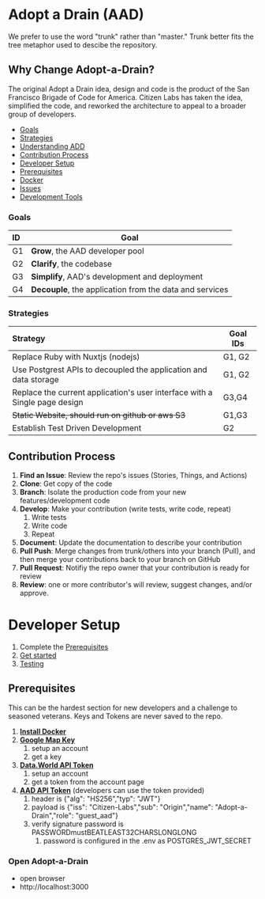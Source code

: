 # Adopt a Drain (AAD)

We prefer to use the word "trunk" rather than "master." Trunk better fits the tree metaphor used to descibe the repository. 


## Why Change Adopt-a-Drain?
The original Adopt a Drain idea, design and code is the product of the San Francisco Brigade of Code for America. 
Citizen Labs has taken the idea, simplified the code, and reworked the architecture to appeal to a broader group of developers. 

* [Goals](#goals) 
* [Strategies](#strategies)
* [Understanding ADD](understanding-aad.md)
* [Contribution Process](#contribution-process)
* [Developer Setup](developer-setup.md)
* [Prerequisites](#prerequisites)
* [Docker](docker.md)
* [Issues](issues.md)
* [Development Tools](tools.md)

### Goals
| ID | Goal
| :------ | --------
| G1  | **Grow**, the AAD developer pool  |
| G2  | **Clarify**, the codebase  |
| G3  | **Simplify**, AAD's development and deployment  |
| G4  | **Decouple**, the application from the data and services  | 

### Strategies   
| Strategy | Goal IDs
| :------ | --------
| Replace Ruby with Nuxtjs (nodejs) | G1, G2         
| Use Postgrest APIs to decoupled the application and data storage | G1, G2 |
| Replace the current application's user interface with a Single page design | G3,G4 |
| ~~Static Website, should run on github or aws S3~~  | G1,G3  |
| Establish Test Driven Development | G2 |

## Contribution Process 
1. **Find an Issue**: Review the repo's issues (Stories, Things, and Actions)
1. **Clone**: Get copy of the code 
1. **Branch**: Isolate the production code from your new features/development code
1. **Develop**: Make your contribution (write tests, write code, repeat)
    1. Write tests
    1. Write code 
    1. Repeat
1. **Document**: Update the documentation to describe your contribution
1. **Pull Push**: Merge changes from trunk/others into your branch (Pull), and then merge your contributions back to your branch on GitHub 
1. **Pull Request**: Notifiy the repo owner that your contribution is ready for review
1. **Review**: one or more contributor's will review, suggest changes, and/or approve.

# Developer Setup
1. Complete the [Prerequisites](#prerequisites)
1. [Get started](STARTUP.md)
1. [Testing](#testing.md)

## Prerequisites
This can be the hardest section for new developers and a challenge to seasoned veterans.
Keys and Tokens are never saved to the repo.
1. **[Install Docker](https://www.docker.com)** 
1.  **[Google Map Key](https://developers.google.com/maps/documentation/javascript/get-api-key)**
    1. setup an account 
    1. get a key
1. **[Data.World API Token](https://data.world)**
    1. setup an account
    1. get a token from the account page
1. **[AAD API Token](https://jwt.io)** (developers can use the token provided)
    1. header is {"alg": "HS256","typ": "JWT"}
    1. payload is {"iss": "Citizen-Labs","sub": "Origin","name": "Adopt-a-Drain","role": "guest_aad"}
    1. verify signature password is PASSWORDmustBEATLEAST32CHARSLONGLONG
        1. password is configured in the .env as POSTGRES_JWT_SECRET


### Open Adopt-a-Drain
* open browser
* http://localhost:3000


